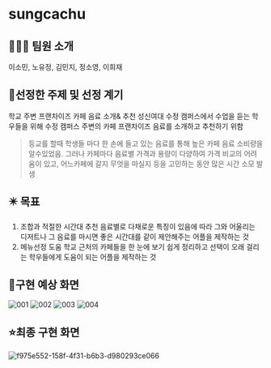 # sungcachu

## 🧑‍🤝‍🧑 팀원 소개
이소민, 노유정, 김민지, 정소영, 이희재

## 🤔선정한 주제 및 선정 계기

학교 주변 프랜차이즈 카페 음료 소개& 추천
성신여대 수정 캠퍼스에서 수업을 듣는 학우들을 위해 수정 캠퍼스 주변의 카페 
프랜차이즈 음료를 소개하고 추천하기 위함
>등교를 할때 학생들 마다 한 손에 들고 있는 음료를 통해 높은 카페 음료 소비량을 알수있었음.
>그러나 카페마다 음료별 가격과 용량이 다양하여 가격 비교의 어려움이 있고, 어느카페에 갈지 무엇을 마실지 등을 고민하는 동안 많은 시간 소모 발생

## ✴️ 목표
1. 조합과 적절한 시간대 추천
음료별로 다채로운 특징이 있음에 따라 그와 
어울리는 디저트나 그 음료를 마시면 좋은 
시간대를 같이 제안해주는 어플을 제작하는 것
2. 메뉴선정 도움
학교 근처의 카페들을 한 눈에 보기 쉽게 정리하고 선택이 오래 걸리는 학우들에게 도움이 되는 어플을 제작하는 것

## 📱구현 예상 화면
![001](https://github.com/somin850/sungcachu/assets/132176662/55fdddfd-d158-49c7-925e-bb25ffd7027a)
![002](https://github.com/somin850/sungcachu/assets/132176662/24b4568b-f98e-4f68-a111-594b3cc12849)
![003](https://github.com/somin850/sungcachu/assets/132176662/eb5b5099-517a-468e-bbdf-675f03c9fd57)
![004](https://github.com/somin850/sungcachu/assets/132176662/26cf4bca-a3ab-4be0-a6f3-e180566a4e15)

## ⭐최종 구현 화면
![f975e552-158f-4f31-b6b3-d980293ce066](https://github.com/somin850/sungcachu/assets/132176662/742b8220-7091-4266-9ca4-84055715cb53)



